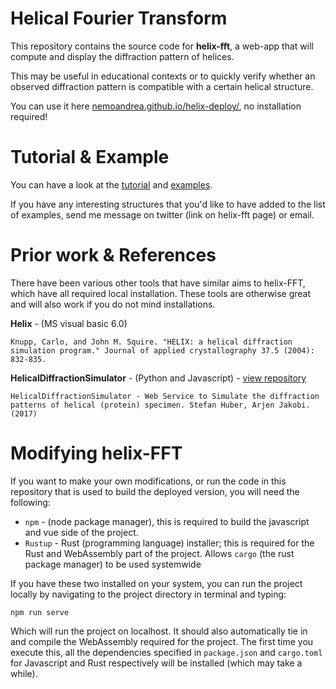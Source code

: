 # Helical Fourier Transform
This repository contains the source code for **helix-fft**, a web-app that will compute and display the diffraction pattern of helices. 

This may be useful in educational contexts or to quickly verify whether an observed diffraction pattern is compatible with a certain helical structure.

You can use it here [nemoandrea.github.io/helix-deploy/](https://nemoandrea.github.io/helixiser/), no installation required!



# Tutorial & Example

You can have a look at the [tutorial](doc/tutorial.md) and  [examples](doc/examples.md).

 If you have any interesting structures that you'd like to have added to the list of examples, send me  message on twitter (link on helix-fft page) or email.

# Prior work & References

 There have been various other tools that have similar aims to helix-FFT, which have all required local installation. These tools are otherwise great and will also work if you do not mind installations.

**Helix** - (MS visual basic 6.0)

```
Knupp, Carlo, and John M. Squire. "HELIX: a helical diffraction simulation program." Journal of applied crystallography 37.5 (2004): 832-835.
```

**HelicalDiffractionSimulator** - (Python and Javascript) - [view repository](https://gitlab.tudelft.nl/aj-lab/HelicalDiffractionSimulator)

```
HelicalDiffractionSimulator - Web Service to Simulate the diffraction patterns of helical (protein) specimen. Stefan Huber, Arjen Jakobi. (2017)
```

# Modifying helix-FFT

If you want to make your own modifications, or run the code in this repository that is used to build the deployed version, you will need the following:

* `npm` -  (node package manager), this is required to build the javascript and vue side of the project. 
* `Rustup` - Rust (programming language) installer; this is required for the Rust and WebAssembly part of the project. Allows `cargo` (the rust package manager) to be used systemwide

If you have these two installed on your system, you can run the project locally by navigating to the project directory in terminal and typing:

`npm run serve`

Which will run the project on localhost. It should also automatically tie in and compile the WebAssembly required for the project. The first time you execute this, all the dependencies specified in `package.json` and `cargo.toml` for Javascript and Rust respectively will be installed (which may take a while). 

